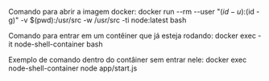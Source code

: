 
Comando para abrir a imagem docker:
docker run --rm --user "$(id -u):$(id -g)" -v $(pwd):/usr/src -w /usr/src -ti node:latest bash

Comando para entrar em um contêiner que já esteja rodando:
docker exec -it node-shell-container bash

Exemplo de comando dentro do contâiner sem entrar nele:
docker exec node-shell-container node app/start.js
